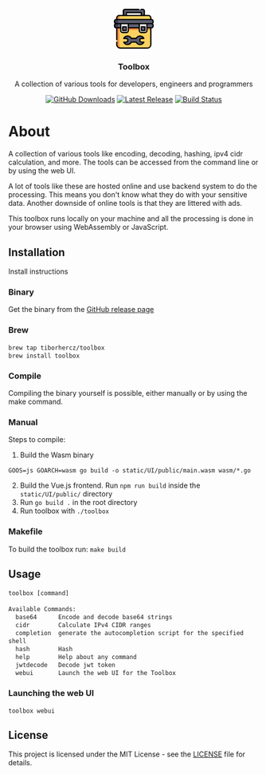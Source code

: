 <p align="center"><img src=".github/toolbox.png" height="80" alt="Project Logo"></p>
<h3 align="center">Toolbox</h3>
<p align="center">A collection of various tools for developers, engineers and programmers</p>
<p align="center">
    <a href="https://github.com/tiborhercz/toolbox/releases"><img src="https://img.shields.io/github/downloads/tiborhercz/toolbox/total.svg" alt="GitHub Downloads"></a>
    <a href="https://github.com/tiborhercz/toolbox/releases/latest"><img src="https://img.shields.io/github/release/tiborhercz/toolbox.svg" alt="Latest Release"></a>
    <a href="https://github.com/tiborhercz/toolbox/actions/workflows/go-ci.yaml"><img src="https://img.shields.io/github/workflow/status/tiborhercz/toolbox/Build" alt="Build Status"></a>
</p>

# About

A collection of various tools like encoding, decoding, hashing, ipv4 cidr calculation, and more.
The tools can be accessed from the command line or by using the web UI.

A lot of tools like these are hosted online and use backend system to do the processing.
This means you don't know what they do with your sensitive data. Another downside of online tools is that they are littered with ads.

This toolbox runs locally on your machine and all the processing is done in your browser using WebAssembly or JavaScript.

## Installation

Install instructions

### Binary

Get the binary from the [GitHub release page](https://github.com/tiborhercz/toolbox/releases)

### Brew

```shell
brew tap tiborhercz/toolbox
brew install toolbox
```

### Compile

Compiling the binary yourself is possible, either manually or by using the make command.

### Manual
Steps to compile:
1. Build the Wasm binary
```shell
GOOS=js GOARCH=wasm go build -o static/UI/public/main.wasm wasm/*.go
```
2. Build the Vue.js frontend. Run `npm run build` inside the `static/UI/public/` directory
3. Run `go build .` in the root directory
4. Run toolbox with `./toolbox`

### Makefile
To build the toolbox run: `make build`

## Usage

```
toolbox [command]

Available Commands:
  base64      Encode and decode base64 strings
  cidr        Calculate IPv4 CIDR ranges
  completion  generate the autocompletion script for the specified shell
  hash        Hash
  help        Help about any command
  jwtdecode   Decode jwt token
  webui       Launch the web UI for the Toolbox
```

### Launching the web UI
```shell
toolbox webui
```

## License

This project is licensed under the MIT License - see the [LICENSE](LICENSE) file for details.
